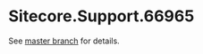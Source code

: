 # Sitecore.Support.66965

See [master branch](https://github.com/sitecoresupport/Sitecore.Support.66965) for details.